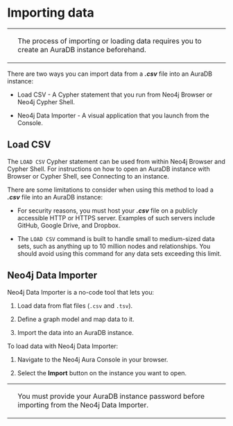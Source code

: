 <div>

<div>

# Importing data

</div>

<div>

<div>

<div>

<div>

<table>
<tbody><tr>
<td>
<i></i>
</td>
<td>
<div>
<p>The process of importing or loading data requires you to <a>create an AuraDB instance</a> beforehand.</p>
</div>
</td>
</tr>
</tbody></table>

</div>

</div>

<div>

There are two ways you can import data from a ***.csv*** file into an
AuraDB instance:

</div>

<div>

-   Load CSV - A Cypher statement that you run from Neo4j Browser or
    Neo4j Cypher Shell.

-   Neo4j Data Importer - A visual application that you launch from the
    Console.

</div>

</div>

</div>

<div>

## Load CSV

<div>

<div>

The `LOAD CSV` Cypher statement can be used from within Neo4j Browser
and Cypher Shell. For instructions on how to open an AuraDB instance
with Browser or Cypher Shell, see Connecting to an instance.

</div>

<div>

There are some limitations to consider when using this method to load a
***.csv*** file into an AuraDB instance:

</div>

<div>

-   For security reasons, you must host your ***.csv*** file on a
    publicly accessible HTTP or HTTPS server. Examples of such servers
    include GitHub, Google Drive, and Dropbox.

-   The `LOAD CSV` command is built to handle small to medium-sized data
    sets, such as anything up to 10 million nodes and relationships. You
    should avoid using this command for any data sets exceeding this
    limit.

</div>

</div>

</div>

<div>

## Neo4j Data Importer

<div>

<div>

Neo4j Data Importer is a no-code tool that lets you:

</div>

<div>

1.  Load data from flat files (`.csv` and `.tsv`).

2.  Define a graph model and map data to it.

3.  Import the data into an AuraDB instance.

</div>

<div>

To load data with Neo4j Data Importer:

</div>

<div>

1.  Navigate to the Neo4j Aura Console in your browser.

2.  Select the **Import** button on the instance you want to open.

</div>

<div>

<div>

<table>
<tbody><tr>
<td>
<i></i>
</td>
<td>
<div>
<p>You must provide your AuraDB instance password before importing from the Neo4j Data Importer.</p>
</div>
</td>
</tr>
</tbody></table>

</div>

</div>

</div>

</div>

</div>
